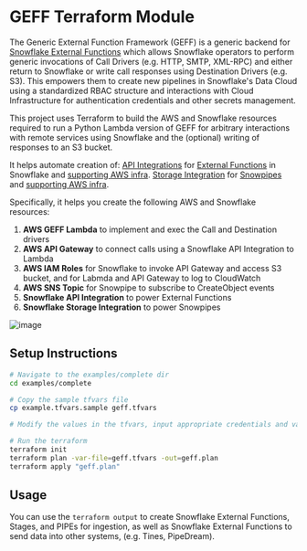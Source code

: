 # GEFF Terraform Module

The Generic External Function Framework (GEFF) is a generic backend for [Snowflake External Functions](https://docs.snowflake.com/en/sql-reference/external-functions-introduction.html) which allows Snowflake operators to perform generic invocations of Call Drivers (e.g. HTTP, SMTP, XML-RPC) and either return to Snowflake or write call responses using Destination Drivers (e.g. S3). This empowers them to create new pipelines in Snowflake's Data Cloud using a standardized RBAC structure and interactions with Cloud Infrastructure for authentication credentials and other secrets management.

This project uses Terraform to build the AWS and Snowflake resources required to run a Python Lambda version of GEFF for arbitrary interactions with remote services using Snowflake and the (optional) writing of responses to an S3 bucket.

It helps automate creation of:
[API Integrations](https://docs.snowflake.com/en/sql-reference/sql/create-api-integration.html) for [External Functions](https://docs.snowflake.com/en/sql-reference/sql/create-external-function.html) in Snowflake and [supporting AWS infra](https://docs.snowflake.com/en/sql-reference/external-functions-creating-aws-ui.html).
[Storage Integration](https://docs.snowflake.com/en/sql-reference/sql/create-storage-integration.html) for [Snowpipes](https://docs.snowflake.com/en/sql-reference/sql/create-pipe.html) and [supporting AWS infra](https://docs.snowflake.com/en/user-guide/data-load-snowpipe-auto-s3.html).

Specifically, it helps you create the following AWS and Snowflake resources:

1. **AWS GEFF Lambda** to implement and exec the Call and Destination drivers
1. **AWS API Gateway** to connect calls using a Snowflake API Integration to Lambda
1. **AWS IAM Roles** for Snowflake to invoke API Gateway and access S3 bucket, and for Labmda and API Gateway to log to CloudWatch
1. **AWS SNS Topic** for Snowpipe to subscribe to CreateObject events
1. **Snowflake API Integration** to power External Functions
1. **Snowflake Storage Integration** to power Snowpipes

![image](https://user-images.githubusercontent.com/72515998/125895344-dfb554a3-d574-4b4c-a8bb-e89cc9a20e10.png)

## Setup Instructions

```bash
# Navigate to the examples/complete dir
cd examples/complete

# Copy the sample tfvars file
cp example.tfvars.sample geff.tfvars

# Modify the values in the tfvars, input appropriate credentials and values per your environment.

# Run the terraform
terraform init
terraform plan -var-file=geff.tfvars -out=geff.plan
terraform apply "geff.plan"
```

## Usage

You can use the `terraform output` to create Snowflake External Functions, Stages, and PIPEs for ingestion, as well as Snowflake External Functions to send data into other systems, (e.g. Tines, PipeDream).
